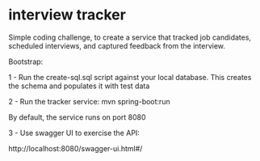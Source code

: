 # interview tracker

Simple coding challenge, to create a service that tracked job candidates, scheduled interviews, and captured 
feedback from the interview.

Bootstrap:

1 - Run the create-sql.sql script against your local database.  This creates the schema and populates 
it with test data

2 - Run the tracker service:
mvn spring-boot:run

By default, the service runs on port 8080

3 - Use swagger UI to exercise the API:

http://localhost:8080/swagger-ui.html#/

